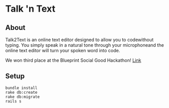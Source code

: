 # Talk 'n Text

## About

Talk2Text is an online text editor designed to allow you to codewithout typing. You simply speak in a natural tone through your microphoneand the online text editor will turn your spoken word into code.

We won third place at the Blueprint Social Good Hackathon! [Link](http://www.calblueprint.org/hacks/14)

## Setup

    bundle install
    rake db:create
    rake db:migrate
    rails s
